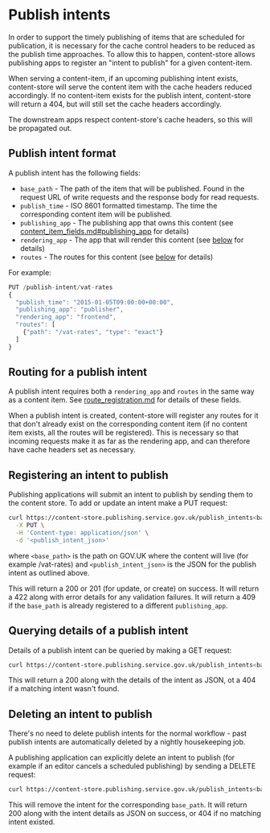 # Publish intents

In order to support the timely publishing of items that are scheduled for
publication, it is necessary for the cache control headers to be reduced as the
publish time approaches.  To allow this to happen, content-store allows
publishing apps to register an "intent to publish" for a given content-item.

When serving a content-item, if an upcoming publishing intent exists,
content-store will serve the content item with the cache headers reduced
accordingly.  If no content-item exists for the publish intent, content-store
will return a 404, but will still set the cache headers accordingly.

The downstream apps respect content-store's cache headers, so this will be
propagated out.

## Publish intent format

A publish intent has the following fields:

* `base_path` - The path of the item that will be published. Found in the
request URL of write requests and the response body for read requests.
* `publish_time` - ISO 8601 formatted timestamp. The time the corresponding
  content item will be published.
* `publishing_app` - The publishing app that owns this content (see
  [content_item_fields.md#publishing_app](content_item_fields.md#publishing_app)
  for details)
* `rendering_app` - The app that will render this content (see
  [below](#routing-for-a-publish-intent) for details)
* `routes` - The routes for this content (see
  [below](#routing-for-a-publish-intent) for details)

For example:

``` js
PUT /publish-intent/vat-rates
{
  "publish_time": "2015-01-05T09:00:00+00:00",
  "publishing_app": "publisher",
  "rendering_app": "frontend",
  "routes": [
    {"path": "/vat-rates", "type": "exact"}
  ]
}
```

## Routing for a publish intent

A publish intent requires both a `rendering_app` and `routes` in the same way
as a content item.  See [route_registration.md](route_registration.md) for
details of these fields.

When a publish intent is created, content-store will register any routes for it
that don't already exist on the corresponding content item (if no content item
exists, all the routes will be registered).  This is necessary so that incoming
requests make it as far as the rendering app, and can therefore have cache
headers set as necessary.

## Registering an intent to publish

Publishing applications will submit an intent to publish by sending them to the
content store. To add or update an intent make a PUT request:

``` sh
curl https://content-store.publishing.service.gov.uk/publish_intents<base_path> \
  -X PUT \
  -H 'Content-type: application/json' \
  -d '<publish_intent_json>'
```

where `<base_path>` is the path on GOV.UK where the content will live (for
example /vat-rates) and `<publish_intent_json>` is the JSON for the publish
intent as outlined above.

This will return a 200 or 201 (for update, or create) on success.  It will
return a 422 along with error details for any validation failures. It will
return a 409 if the `base_path` is already registered to a different
`publishing_app`.

## Querying details of a publish intent

Details of a publish intent can be queried by making a GET request:

``` sh
curl https://content-store.publishing.service.gov.uk/publish_intents<base_path>
```

This will return a 200 along with the details of the intent as JSON, ot a 404
if a matching intent wasn't found.

## Deleting an intent to publish

There's no need to delete publish intents for the normal workflow - past
publish intents are automatically deleted by a nightly housekeeping job.

A publishing application can explicitly delete an intent to publish (for
example if an editor cancels a scheduled publishing) by sending a DELETE
request:

``` sh
curl https://content-store.publishing.service.gov.uk/publish_intents<base_path> -X DELETE
```

This will remove the intent for the corresponding `base_path`.  It will return
200 along with the intent details as JSON on success, or 404 if no matching
intent existed.
